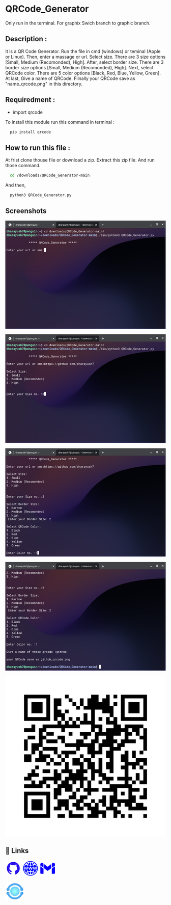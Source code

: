
# QRCode_Generator

Only run in the terminal. For graphix Swich branch to graphic branch.


## Description :

It is a QR Code Generator. Run the file in cmd (windows) or teminal (Apple or Linux).  Then, enter a massage or url. Select size. There are 3 size options [Small, Medium (Recomonded), High]. After, select border size. There are 3 border size options [Small, Medium (Recomonded), High]. Next, select QRCode color. There are 5 color options [Black, Red, Blue, Yellow, Green]. At last, Give a name of QRCode. Filnally your QRCode save as "name_qrcode.png" in this directory.


##  Requiredment :

- import qrcode

To install this module run this command in terminal :

```bash
  pip install qrcode
```

## How to run this file :

At frist clone thouse file or download a zip. Extract this zip file.
And run those command. 

```bash
  cd /downloads/QRCode_Generator-main
```
And then, 

```bash
  python3 QRCode_Generator.py
```



## Screenshots

![App Screenshot](https://github.com/dharayush7/pyimage/blob/image/QRCode_Generator/image1.png?raw=true)

![App Screenshot](https://github.com/dharayush7/pyimage/blob/image/QRCode_Generator/image2.png?raw=true)

![App Screenshot](https://github.com/dharayush7/pyimage/blob/image/QRCode_Generator/image3.png?raw=true)

![App Screenshot](https://github.com/dharayush7/pyimage/blob/image/QRCode_Generator/image4.png?raw=true)

![App Screenshot](https://github.com/dharayush7/pyimage/blob/image/QRCode_Generator/image5.png?raw=true)




## 🔗 Links

[![github](https://github.com/dharayush7/pyimage/blob/image/Icons/github.png?raw=true)](https://github.com/dharayush7)
[![website](https://github.com/dharayush7/pyimage/blob/image/Icons/website.png?raw=true)](https://www.linkedin.com/)
[![gmail](https://github.com/dharayush7/pyimage/blob/image/Icons/gmail.png?raw=true)](mailto:ayushdh2@gmail.com)

 
  
![Logo](https://github.com/dharayush7/pyimage/blob/image/Icons/logo.png?raw=truehttps://github.com/dharayush7/pyimage/blob/main/Icons/website.png?raw=true)

